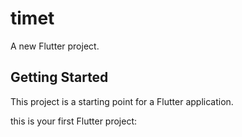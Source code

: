 # timet

A new Flutter project.

## Getting Started

This project is a starting point for a Flutter application.

 this is your first Flutter project:

